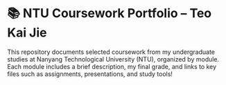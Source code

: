 # 📚 NTU Coursework Portfolio – Teo Kai Jie

This repository documents selected coursework from my undergraduate studies at Nanyang Technological University (NTU), organized by module. Each module includes a brief description, my final grade, and links to key files such as assignments, presentations, and study tools!